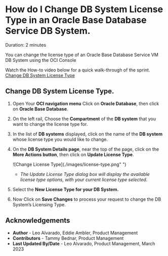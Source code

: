 # How do I Change DB System License Type in an Oracle Base Database Service DB System.
Duration: 2 minutes

You can change the license type of an Oracle Base Database Service VM DB System using the OCI Console

Watch the How-to video below for a quick walk-through of the sprint.
[Change DB System License Type](youtube:WAjlxHpEU5M)
 
## Change DB System License Type.

1. Open Your **OCI navigation menu** Click on **Oracle Database**, then click on **Oracle Base Database**.

2. On the left rail, Choose the **Compartment** of the **DB system** that you want to change the license type for.

3. In the list of **DB systems** displayed, click on the name of the **DB system** whose license type you would like to change.

4. On the **DB System Details page**, near the top of the page, click on the **More Actions button**, then click on **Update License Type**.

    ![Change License Type](./images/license-type.png" ")

    * *The Update License Type dialog box will display the available license type options, with your current license type selected*.

5. Select the **New License Type for your DB System.**

6. Now Click on **Save Changes** to process your request to change the DB System’s Licensing Type.


## Acknowledgements
* **Author** - Leo Alvarado, Eddie Ambler, Product Management
* **Contributors** -  Tammy Bednar, Product Management
* **Last Updated By/Date** - Leo Alvarado, Product Management, March 2023
